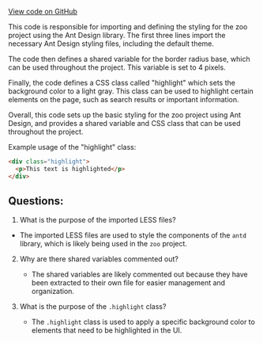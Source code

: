 [View code on GitHub](zoo-labs/zoo/blob/master/lab/src/themes/light-theme.less)

This code is responsible for importing and defining the styling for the zoo project using the Ant Design library. The first three lines import the necessary Ant Design styling files, including the default theme. 

The code then defines a shared variable for the border radius base, which can be used throughout the project. This variable is set to 4 pixels. 

Finally, the code defines a CSS class called "highlight" which sets the background color to a light gray. This class can be used to highlight certain elements on the page, such as search results or important information. 

Overall, this code sets up the basic styling for the zoo project using Ant Design, and provides a shared variable and CSS class that can be used throughout the project. 

Example usage of the "highlight" class:

```html
<div class="highlight">
  <p>This text is highlighted</p>
</div>
```
## Questions: 
 1. What is the purpose of the imported LESS files?
   - The imported LESS files are used to style the components of the `antd` library, which is likely being used in the `zoo` project.

2. Why are there shared variables commented out?
   - The shared variables are likely commented out because they have been extracted to their own file for easier management and organization.

3. What is the purpose of the `.highlight` class?
   - The `.highlight` class is used to apply a specific background color to elements that need to be highlighted in the UI.